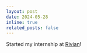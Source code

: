 ```yaml
---
layout: post
date: 2024-05-28
inline: true
related_posts: false
---
```


Started my internship at [Rivian](https://rivian.com)!